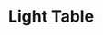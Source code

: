 ---
blog: http://lighttable.com/blog
codehost: https://github.com/https://github.com/LightTable/LightTable
logohandle: lighttable
sort: lighttable
title: Light Table
twitter: https://x.com/lighttable
website: http://lighttable.com/
---